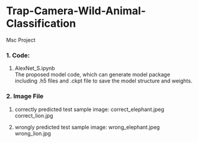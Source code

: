 # Trap-Camera-Wild-Animal-Classification
Msc Project

### 1. Code:

1) AlexNet_S.ipynb  
The proposed model code, which can generate model package including .h5 files and .ckpt file to save the model structure and weights.



### 2. Image File

1) correctly predicted test sample image:
correct_elephant.jpeg
correct_lion.jpg

2) wrongly predicted test sample image:
wrong_elephant.jpeg
wrong_lion.jpg



